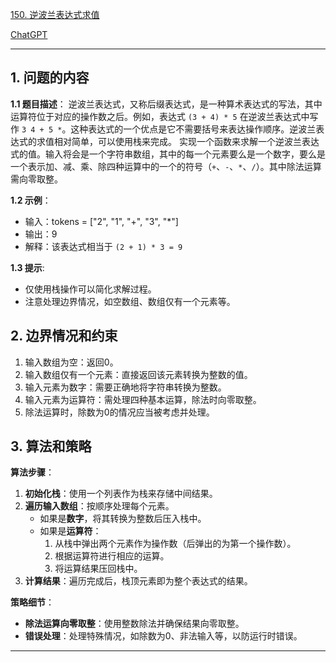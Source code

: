 [150. 逆波兰表达式求值](https://leetcode.cn/problems/evaluate-reverse-polish-notation)

[ChatGPT](https://chat.openai.com/share/177fb310-adb3-4896-a814-c57fb5268d5a)

---

## 1. 问题的内容
**1.1 题目描述**：
逆波兰表达式，又称后缀表达式，是一种算术表达式的写法，其中运算符位于对应的操作数之后。例如，表达式 `(3 + 4) * 5` 在逆波兰表达式中写作 `3 4 + 5 *`。这种表达式的一个优点是它不需要括号来表达操作顺序。逆波兰表达式的求值相对简单，可以使用栈来完成。
实现一个函数来求解一个逆波兰表达式的值。输入将会是一个字符串数组，其中的每一个元素要么是一个数字，要么是一个表示加、减、乘、除四种运算中的一个的符号（`+`、`-`、`*`、`/`）。其中除法运算需向零取整。

**1.2 示例**：
- 输入：tokens = ["2", "1", "+", "3", "*"]
- 输出：9
- 解释：该表达式相当于 `(2 + 1) * 3 = 9`

**1.3 提示**:
- 仅使用栈操作可以简化求解过程。
- 注意处理边界情况，如空数组、数组仅有一个元素等。

## 2. 边界情况和约束
1. 输入数组为空：返回0。
2. 输入数组仅有一个元素：直接返回该元素转换为整数的值。
3. 输入元素为数字：需要正确地将字符串转换为整数。
4. 输入元素为运算符：需处理四种基本运算，除法时向零取整。
5. 除法运算时，除数为0的情况应当被考虑并处理。

## 3. 算法和策略
**算法步骤**：

1. **初始化栈**：使用一个列表作为栈来存储中间结果。
2. **遍历输入数组**：按顺序处理每个元素。
   - 如果是**数字**，将其转换为整数后压入栈中。
   - 如果是**运算符**：
     1. 从栈中弹出两个元素作为操作数（后弹出的为第一个操作数）。
     2. 根据运算符进行相应的运算。
     3. 将运算结果压回栈中。
3. **计算结果**：遍历完成后，栈顶元素即为整个表达式的结果。

**策略细节**：

- **除法运算向零取整**：使用整数除法并确保结果向零取整。
- **错误处理**：处理特殊情况，如除数为0、非法输入等，以防运行时错误。

---